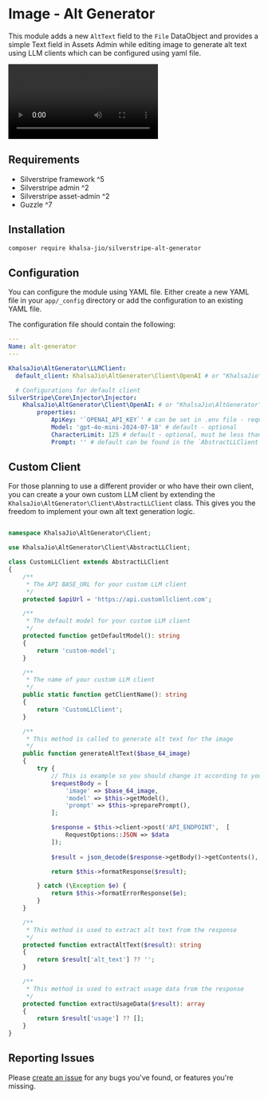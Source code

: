 Image - Alt Generator
========================

This module adds a new `AltText` field to the `File` DataObject and provides a simple Text field in Assets Admin while editing image to generate alt text using LLM clients which can be configured using yaml file.

<video src="https://github.com/user-attachments/assets/db0dcf62-0e49-45a7-9a16-a9b897892110"></video>

Requirements
------------

* Silverstripe framework ^5
* Silverstripe admin ^2
* Silverstripe asset-admin ^2
* Guzzle ^7

Installation
------------

```bash
composer require khalsa-jio/silverstripe-alt-generator
```

Configuration
-------------

You can configure the module using YAML file. Either create a new YAML file in your `app/_config` directory or add the configuration to an existing YAML file.

The configuration file should contain the following:

```yaml
---
Name: alt-generator
---

KhalsaJio\AltGenerator\LLMClient:
  default_client: KhalsaJio\AltGenerator\Client\OpenAI # or "KhalsaJio\AltGenerator\Client\Claude" - The default LLM client to use - required

  # Configurations for default client
SilverStripe\Core\Injector\Injector:
    KhalsaJio\AltGenerator\Client\OpenAI: # or "KhalsaJio\AltGenerator\Client\Claude"
        properties:
            ApiKey: '`OPENAI_API_KEY`' # can be set in .env file - required
            Model: 'gpt-4o-mini-2024-07-18' # default - optional
            CharacterLimit: 125 # default - optional, must be less than or equal to 200
            Prompt: '' # default can be found in the `AbstractLLClient` file under preparePrompt() method - optional

```

Custom Client
-------------

For those planning to use a different provider or who have their own client, you can create a your own custom LLM client by extending the `KhalsaJio\AltGenerator\Client\AbstractLLClient` class. This gives you the freedom to implement your own alt text generation logic.

```php

namespace KhalsaJio\AltGenerator\Client;

use KhalsaJio\AltGenerator\Client\AbstractLLClient;

class CustomLLClient extends AbstractLLClient
{
    /**
     * The API BASE_URL for your custom LLM client
     */
    protected $apiUrl = 'https://api.customllclient.com';

    /**
     * The default model for your custom LLM client
     */
    protected function getDefaultModel(): string
    {
        return 'custom-model';
    }

    /**
     * The name of your custom LLM client
     */
    public static function getClientName(): string
    {
        return 'CustomLLClient';
    }

    /**
     * This method is called to generate alt text for the image
     */
    public function generateAltText($base_64_image)
    {
        try {
            // This is example so you should change it according to your LLM client
            $requestBody = [
                'image' => $base_64_image,
                'model' => $this->getModel(),
                'prompt' => $this->preparePrompt(),
            ];

            $response = $this->client->post('API_ENDPOINT',  [
                RequestOptions::JSON => $data
            ]);
        
            $result = json_decode($response->getBody()->getContents(), true);

            return $this->formatResponse($result);

        } catch (\Exception $e) {
            return $this->formatErrorResponse($e);
        }
    }

    /**
     * This method is used to extract alt text from the response
     */
    protected function extractAltText($result): string
    {
        return $result['alt_text'] ?? '';
    }

    /**
     * This method is used to extract usage data from the response
     */
    protected function extractUsageData($result): array
    {
        return $result['usage'] ?? [];
    }
}
```

Reporting Issues
----------------

Please [create an issue](https://github.com/khalsa-jio/silverstripe-alt-generator/issues) for any bugs you've found, or features you're missing.
